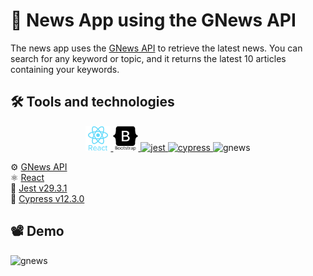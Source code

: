 # 📰 News App using the GNews API

The news app uses the [GNews API](https://gnews.io/) to retrieve the latest news. You can search for any keyword or topic, and it returns the latest 10 articles containing your keywords.


## 🛠️ Tools and technologies 

<div align="center">
<a href="https://reactjs.org/" target="_blank" rel="noreferrer"> <img src="https://raw.githubusercontent.com/devicons/devicon/master/icons/react/react-original-wordmark.svg" alt="react" width="40" height="40"/> </a> <a href="https://getbootstrap.com" target="_blank" rel="noreferrer"> <img src="https://raw.githubusercontent.com/devicons/devicon/master/icons/bootstrap/bootstrap-plain-wordmark.svg" alt="bootstrap" width="40" height="40"/> </a>
<a href="https://jestjs.io" target="_blank" rel="noreferrer"> <img src="https://www.vectorlogo.zone/logos/jestjsio/jestjsio-icon.svg" alt="jest" width="40" height="40"/> </a> 
<a href="https://www.cypress.io" target="_blank" rel="noreferrer"> <img src="https://raw.githubusercontent.com/simple-icons/simple-icons/6e46ec1fc23b60c8fd0d2f2ff46db82e16dbd75f/icons/cypress.svg" alt="cypress" width="40" height="40"/> </a>
<img src="https://user-images.githubusercontent.com/78863735/217511837-3e799dfb-b811-43c1-a318-2ff87e301b85.png" alt="gnews" width="200" height="40"/>


</div>

⚙️ [GNews API](https://gnews.io/)  
⚛️ [React](https://reactjs.org/)  
🧪 [Jest v29.3.1](https://jestjs.io/docs/getting-started)  
📝 [Cypress v12.3.0](https://docs.cypress.io/guides/references/cypress-studio)  


## 📽️ Demo

![gnews](https://user-images.githubusercontent.com/78863735/217520740-39a3b71e-2581-4b2f-80ae-b31f337f04b3.gif)

